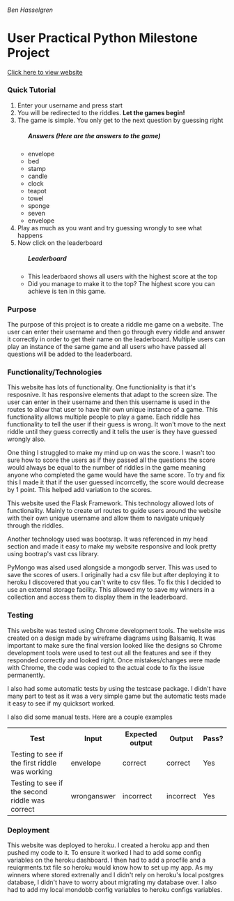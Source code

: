 <h6>Ben Hasselgren</h6>
<h1> User Practical Python Milestone Project  </h1>

<a href="https://practical-python-milestone.herokuapp.com/" target="_blank"> Click here to view website</a>
<h3>Quick Tutorial</h3>
<ol>
    <li>Enter your username and press start</li>
    <li>You will be redirected to the riddles. <strong>Let the games begin!</strong></li>
    <li>The game is simple. You only get to the next question by guessing right</li>
    <ul>
        <h5>Answers (Here are the answers to the game)</h5>
        <li>envelope</li>
        <li>bed</li>
        <li>stamp</li>
        <li>candle</li>
        <li>clock</li>
        <li>teapot</li>
        <li>towel</li>
        <li>sponge</li>
        <li>seven</li>
        <li>envelope</li>
    </ul>
    <li>Play as much as you want and try guessing wrongly to see what happens</li>
    <li>Now click on the leaderboard</li>
    <ul>
        <h5>Leaderboard</h5>
        <li>This leaderbaord shows all users with the highest score at the top</li>
        <li>Did you manage to make it to the top? The highest score you can achieve is ten in this game.</li>
    </ul>
</ol>
<h3>Purpose</h3>
<p>
    The purpose of this project is to create a riddle me game on a website. The user can enter their username and then go through
    every riddle and answer it correctly in order to get their name on the leaderboard. Multiple users can play an instance of the same game
    and all users who have passed all questions will be added to the leaderboard.
</p>

<h3>Functionality/Technologies</h3>
<p>
    This website has lots of functionality. One functioniality is that it's resposnive. It has responsive elements
    that adapt to the screen size. The user can enter in their username and then this username is used in the routes to allow that user to have
    thir own unique instance of a game. This functionality allows multiple people to play a game. Each riddle has functionality to tell the user
    if their guess is wrong. It won't move to the next riddle until they guess correctly and it tells the user is they have guessed wrongly also.
</p>
    One thing I struggled to make my mind up on was the score. I wasn't too sure how to score the users as if they passed all the questions the score would always
    be equal to the number of riddles in the game meaning anyone who completed the game would have the same score. To try and fix this I made it that if the user
    guessed incorrcetly, the score would decrease by 1 point. This helped add variation to the scores.
</p>

<p>   
    This website used the Flask Framework. This technology allowed lots of functionality. Mainly to create url routes to guide users around the website 
    with their own unique username and allow them to navigate uniquely through the riddles. 
<p>
<p>
    Another technology used was bootsrap. It was referenced in my head section and made it easy to make my website responsive and look pretty using bootrap's vast css library. 
</p>
<p>
    PyMongo was alsed used alongside a mongodb server. This was used to save the scores of users. I originally had a csv file but after deploying it to heroku I discovered that you can't write to csv files. To fix this I decided to use
    an external storage facility. This allowed my to save my winners in a collection and access them to display them in the leaderboard.
</p>

<h3>Testing</h3>
<p>
    This website was tested using Chrome development tools. The website was created on a design made
    by wireframe diagrams using Balsamiq. It was important to make sure the final version looked like the designs so
    Chrome development tools were used to test out all the features and see if they responded correctly and looked 
    right. Once mistakes/changes were made with Chrome, the code was copied to the actual code to fix the issue permanently.
</p>
<p>
    I also had some automatic tests by using the testcase package. I didn't have many part to test as it was a very simple game but the automatic
    tests made it easy to see if my quicksort worked.
</p>
<p>
    I also did some manual tests. Here are a couple examples
</p>
<table>
    <tr>
        <th>Test</th>
        <th>Input</th>
        <th>Expected output</th>
        <th>Output</th>
        <th>Pass?</th>
    </tr>
    <tr>
        <td>Testing to see if the first riddle was working</td>
        <td>envelope</td>
        <td>correct</td>
        <td>correct</td>
        <td>Yes</td>
    </tr>
    <tr>
        <td>Testing to see if the second riddle was correct</td>
        <td>wronganswer</td>
        <td>incorrect</td>
        <td>incorrect</td>
        <td>Yes</td>
    </tr>
</table>
<h3>Deployment</h3>
<p>
    This website was deployed to heroku. I created a heroku app and then pushed my code to it. To ensure it worked I had to add some config variables
    on the heroku dashboard. I then had to add a procfile and a reuiqrments.txt file so heroku would know how to set up my app. As my winners where stored extrenally
    and I didn't rely on heroku's local postgres database, I didn't have to worry about migrating my database over. I also had to add my local mondobb config variables to heroku configs variables.
</p>
